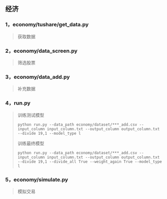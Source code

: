 ## 经济
### 1，economy/tushare/get_data.py
>获取数据
### 2，economy/data_screen.py
>筛选股票
### 3，economy/data_add.py
>补充数据
### 4，run.py
>训练测试模型
>```
>python run.py --data_path economy/dataset/***_add.csv --input_column input_column.txt --output_column output_column.txt --divide 19,1 --model_type l
>```
>训练最终模型
>```
>python run.py --data_path economy/dataset/***_add.csv --input_column input_column.txt --output_column output_column.txt --divide 19,1 --divide_all True --weight_again True --model_type l
>```
### 5，economy/simulate.py
>模拟交易